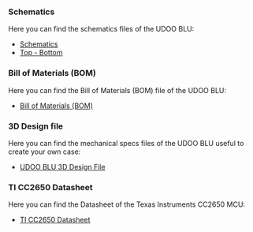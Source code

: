 ### Schematics

Here you can find the schematics files of the UDOO BLU:
* [Schematics](https://udoo.org/download/files/UDOO_BLU/schematics/UDOO_BLU_schematics.pdf)
* [Top - Bottom](https://udoo.org/download/files/UDOO_BLU/schematics/UDOO_BLU_top_bottom.pdf)

### Bill of Materials (BOM)

Here you can find the Bill of Materials (BOM) file of the UDOO BLU:
* [Bill of Materials (BOM)](https://udoo.org/download/files/UDOO_BLU/schematics/UDOO_BLU_BOM.pdf)

### 3D Design file

Here you can find the mechanical specs files of the UDOO BLU useful to create your own case:
* [UDOO BLU 3D Design File](https://udoo.org/download/files/UDOO_BLU/mechanical_specs/UDOO_BLU_3d_model_71024801.zip)

### TI CC2650 Datasheet

Here you can find the Datasheet of the Texas Instruments CC2650 MCU:
* [TI CC2650 Datasheet](http://www.ti.com/product/CC2650/datasheet)
